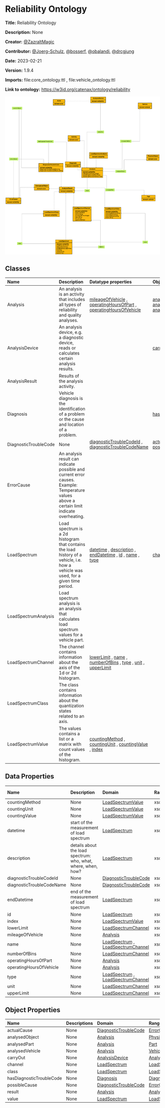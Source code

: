 



# Reliability Ontology


**Title:**  Reliability Ontology

**Description:**  None

**Creator:**  [@ZazraltMagic](https://github.com/ZazraltMagic)

**Contributor:**  [@Joerg-Schulz](https://github.com/Joerg-Schulz), [@bosserf](https://github.com/bosserf), [@obalandi](https://github.com/obalandi), [@drcgjung](https://github.com/drcgjung)

**Date:**  2023-02-21

**Version:**  1.9.4

**Imports:**  file:core_ontology.ttl , file:vehicle_ontology.ttl 

**Link to ontology:**  https://w3id.org/catenax/ontology/reliability  
  
![ontology](images/reliability_ontology.gv.svg)  

## Classes
  

|Name|Description|Datatype properties|Object properties|Subclass of|
| :--- | :--- | :--- | :--- | :--- |
|<span id="Analysis">Analysis</span>|An analysis is an activity that includes all types of reliability and quality analyses.|[mileageOfVehicle](#mileageOfVehicle) , [operatingHoursOfPart](#operatingHoursOfPart) , [operatingHoursOfVehicle](#operatingHoursOfVehicle) |[analysedObject](#analysedObject) , [analysedPart](#analysedPart) , [analysedVehicle](#analysedVehicle) , [result](#result) |[Activity](./core_ontology.md#Activity) |
|<span id="AnalysisDevice">AnalysisDevice</span>|An analysis device, e.g. a diagnostic device, reads or calculates certain analysis results.||[carryOut](#carryOut) |[Actor](./core_ontology.md#Actor) |
|<span id="AnalysisResult">AnalysisResult</span>|Results of the analysis activity.|||[ConceptualObject](./core_ontology.md#ConceptualObject) |
|<span id="Diagnosis">Diagnosis</span>|Vehicle diagnosis is the identification of a problem or the cause and location of a problem.||[hasDiagnosticTroubleCode](#hasDiagnosticTroubleCode) |[Analysis](#Analysis) |
|<span id="DiagnosticTroubleCode">DiagnosticTroubleCode</span>|None|[diagnosticTroubleCodeId](#diagnosticTroubleCodeId) , [diagnosticTroubleCodeName](#diagnosticTroubleCodeName) |[actualCause](#actualCause) , [possibleCause](#possibleCause) |[AnalysisResult](#AnalysisResult) |
|<span id="ErrorCause">ErrorCause</span>|An analysis result can indicate possible and current error causes.  Example: Temperature values above a certain limit indicate overheating.|||[ConceptualObject](./core_ontology.md#ConceptualObject) |
|<span id="LoadSpectrum">LoadSpectrum</span>|Load spectrum is a 2d histogram that contains the load history of a vehicle, i.e. how a vehicle was used, for a given time period.|[datetime](#datetime) , [description](#description) , [endDatetime](#endDatetime) , [id](#id) , [name](#name) , [type](#type) |[channel](#channel) , [class](#class) , [value](#value) |[AnalysisResult](#AnalysisResult) |
|<span id="LoadSpectrumAnalysis">LoadSpectrumAnalysis</span>|Load spectrum analysis is an analysis that calculates load spectrum values for a vehicle part.|||[Analysis](#Analysis) |
|<span id="LoadSpectrumChannel">LoadSpectrumChannel</span>|The channel contains information about the axis of the 1d or 2d histogram.|[lowerLimit](#lowerLimit) , [name](#name) , [numberOfBins](#numberOfBins) , [type](#type) , [unit](#unit) , [upperLimit](#upperLimit) ||[AnalysisResult](#AnalysisResult) |
|<span id="LoadSpectrumClass">LoadSpectrumClass</span>|The class contains information about the quantization states related to an axis.|||[AnalysisResult](#AnalysisResult) |
|<span id="LoadSpectrumValue">LoadSpectrumValue</span>|The values contains a list or a matrix with count values of the histogram.|[countingMethod](#countingMethod) , [countingUnit](#countingUnit) , [countingValue](#countingValue) , [index](#index) ||[AnalysisResult](#AnalysisResult) |

## Data Properties
  

|Name|Description|Domain|Range|Subproperty of|
| :--- | :--- | :--- | :--- | :--- |
|<span id="countingMethod">countingMethod</span>|None|[LoadSpectrumValue](#LoadSpectrumValue) |xsd:string ||
|<span id="countingUnit">countingUnit</span>|None|[LoadSpectrumValue](#LoadSpectrumValue) |xsd:string ||
|<span id="countingValue">countingValue</span>|None|[LoadSpectrumValue](#LoadSpectrumValue) |xsd:string ||
|<span id="datetime">datetime</span>|start of the measurement of load spectrum|[LoadSpectrum](#LoadSpectrum) |xsd:dateTime ||
|<span id="description">description</span>|details about the load spectrum: who, what, where, when, how?|[LoadSpectrum](#LoadSpectrum) |xsd:string ||
|<span id="diagnosticTroubleCodeId">diagnosticTroubleCodeId</span>|None|[DiagnosticTroubleCode](#DiagnosticTroubleCode) |xsd:string ||
|<span id="diagnosticTroubleCodeName">diagnosticTroubleCodeName</span>|None|[DiagnosticTroubleCode](#DiagnosticTroubleCode) |xsd:string |[name](#name) |
|<span id="endDatetime">endDatetime</span>|end of the measurement of load spectrum|[LoadSpectrum](#LoadSpectrum) |xsd:dateTime ||
|<span id="id">id</span>|None|[LoadSpectrum](#LoadSpectrum) |xsd:string ||
|<span id="index">index</span>|None|[LoadSpectrumValue](#LoadSpectrumValue) |xsd:string ||
|<span id="lowerLimit">lowerLimit</span>|None|[LoadSpectrumChannel](#LoadSpectrumChannel) |xsd:float ||
|<span id="mileageOfVehicle">mileageOfVehicle</span>|None|[Analysis](#Analysis) |xsd:integer ||
|<span id="name">name</span>|None|[LoadSpectrum](#LoadSpectrum) , [LoadSpectrumChannel](#LoadSpectrumChannel) |xsd:string ||
|<span id="numberOfBins">numberOfBins</span>|None|[LoadSpectrumChannel](#LoadSpectrumChannel) |xsd:integer ||
|<span id="operatingHoursOfPart">operatingHoursOfPart</span>|None|[Analysis](#Analysis) |xsd:float ||
|<span id="operatingHoursOfVehicle">operatingHoursOfVehicle</span>|None|[Analysis](#Analysis) |xsd:float ||
|<span id="type">type</span>|None|[LoadSpectrum](#LoadSpectrum) , [LoadSpectrumChannel](#LoadSpectrumChannel) |xsd:string ||
|<span id="unit">unit</span>|None|[LoadSpectrumChannel](#LoadSpectrumChannel) |xsd:string ||
|<span id="upperLimit">upperLimit</span>|None|[LoadSpectrumChannel](#LoadSpectrumChannel) |xsd:float ||

## Object Properties
  

|Name|Descriptions|Domain|Range|Subproperty of|
| :--- | :--- | :--- | :--- | :--- |
|<span id="actualCause">actualCause</span>|None|[DiagnosticTroubleCode](#DiagnosticTroubleCode) |[ErrorCause](#ErrorCause) ||
|<span id="analysedObject">analysedObject</span>|None|[Analysis](#Analysis) |[PhysicalObject](./core_ontology.md#PhysicalObject) |[refersToPhysicalObject](./core_ontology.md#refersToPhysicalObject) |
|<span id="analysedPart">analysedPart</span>|None|[Analysis](#Analysis) |[Part](./vehicle_ontology.md#Part) |[analysedObject](#analysedObject) |
|<span id="analysedVehicle">analysedVehicle</span>|None|[Analysis](#Analysis) |[Vehicle](./vehicle_ontology.md#Vehicle) |[analysedObject](#analysedObject) |
|<span id="carryOut">carryOut</span>|None|[AnalysisDevice](#AnalysisDevice) |[Analysis](#Analysis) ||
|<span id="channel">channel</span>|None|[LoadSpectrum](#LoadSpectrum) |[LoadSpectrumChannel](#LoadSpectrumChannel) ||
|<span id="class">class</span>|None|[LoadSpectrum](#LoadSpectrum) |[LoadSpectrumClass](#LoadSpectrumClass) ||
|<span id="hasDiagnosticTroubleCode">hasDiagnosticTroubleCode</span>|None|[Diagnosis](#Diagnosis) |[DiagnosticTroubleCode](#DiagnosticTroubleCode) ||
|<span id="possibleCause">possibleCause</span>|None|[DiagnosticTroubleCode](#DiagnosticTroubleCode) |[ErrorCause](#ErrorCause) ||
|<span id="result">result</span>|None|[Analysis](#Analysis) |[AnalysisResult](#AnalysisResult) |[refersToConceptualObject](./core_ontology.md#refersToConceptualObject) |
|<span id="value">value</span>|None|[LoadSpectrum](#LoadSpectrum) |[LoadSpectrumValue](#LoadSpectrumValue) ||
